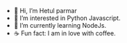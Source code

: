 - 👋 Hi, I’m Hetul parmar
- 👀 I’m interested in Python Javascript.
- 🌱 I’m currently learning NodeJs. 
- ☕ Fun fact: I am in love with coffee.
